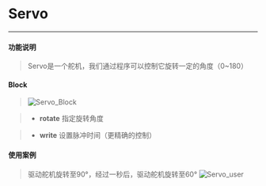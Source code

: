 # Servo
__________________________

#### 功能说明

>Servo是一个舵机，我们通过程序可以控制它旋转一定的角度（0~180）

#### Block

>![Servo_Block](/image/Units/Servo_Block.jpg)

>* __rotate__
指定旋转角度

>* __write__
设置脉冲时间（更精确的控制）

#### 使用案例

>驱动舵机旋转至90°，经过一秒后，驱动舵机旋转至60°
>![Servo_user](/image/Units/Servo_user.gif)

